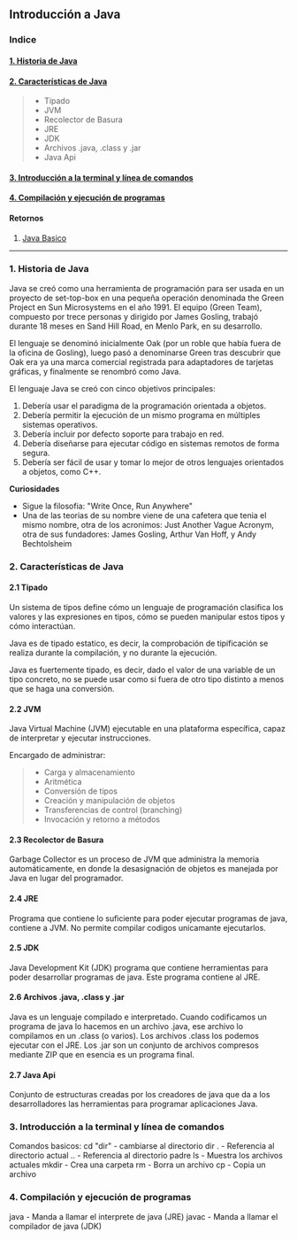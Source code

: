## Introducción a Java
### Indice

#### [1. Historia de Java]()

#### [2. Características de Java]()
>* Tipado
>* JVM
>* Recolector de Basura
>* JRE
>* JDK
>* Archivos .java, .class y .jar
>* Java Api

#### [3. Introducción a la terminal y línea de comandos]()

#### [4. Compilación y ejecución de programas]()

#### Retornos
1. [Java Basico](https://github.com/patoba/CursoJava/tree/master/Java%20Basico)
- - - -

### 1. Historia de Java
Java se creó como una herramienta de programación para ser usada en un proyecto de set-top-box en una pequeña operación denominada the Green Project en Sun Microsystems en el año 1991. El equipo (Green Team), compuesto por trece personas y dirigido por James Gosling, trabajó durante 18 meses en Sand Hill Road, en Menlo Park, en su desarrollo.


El lenguaje se denominó inicialmente Oak (por un roble que había fuera de la oficina de Gosling), luego pasó a denominarse Green tras descubrir que Oak era ya una marca comercial registrada para adaptadores de tarjetas gráficas, y finalmente se renombró como Java.


El lenguaje Java se creó con cinco objetivos principales:
1. Debería usar el paradigma de la programación orientada a objetos.
2. Debería permitir la ejecución de un mismo programa en múltiples sistemas operativos.
3. Debería incluir por defecto soporte para trabajo en red.
4. Debería diseñarse para ejecutar código en sistemas remotos de forma segura.
5. Debería ser fácil de usar y tomar lo mejor de otros lenguajes orientados a objetos, como C++.

**Curiosidades**
* Sigue la filosofia: "Write Once, Run Anywhere"
* Una de las teorias de su nombre viene de una cafetera que tenia el mismo nombre, otra de los acronimos: Just Another Vague Acronym, otra de sus fundadores: James Gosling, Arthur Van Hoff, y Andy Bechtolsheim

### 2. Características de Java
#### 2.1 Tipado
Un sistema de tipos define cómo un lenguaje de programación clasifica los valores y las expresiones en tipos, cómo se pueden manipular estos tipos y cómo interactúan.

Java es de tipado estatico, es decir, la comprobación de tipificación se realiza durante la compilación, y no durante la ejecución. 

Java es fuertemente tipado, es decir, dado el valor de una variable de un tipo concreto, no se puede usar como si fuera de otro tipo distinto a menos que se haga una conversión.

#### 2.2 JVM
Java Virtual Machine (JVM) ejecutable en una plataforma específica, capaz de interpretar y ejecutar instrucciones.

Encargado de administrar:
>* Carga y almacenamiento
>* Aritmética
>* Conversión de tipos
>* Creación y manipulación de objetos
>* Transferencias de control (branching)
>* Invocación y retorno a métodos

#### 2.3 Recolector de Basura
Garbage Collector es un proceso de JVM que administra la memoria automáticamente, en donde la desasignación de objetos es manejada por Java en lugar del programador.

#### 2.4 JRE
Programa que contiene lo suficiente para poder ejecutar programas de java, contiene a JVM. No permite compilar codigos unicamante ejecutarlos.

#### 2.5 JDK
Java Development Kit (JDK) programa que contiene herramientas para poder desarrollar programas de java. Este programa contiene al JRE.

#### 2.6 Archivos .java, .class y .jar
Java es un lenguaje compilado e interpretado. Cuando codificamos un programa de java lo hacemos en un archivo .java, ese archivo lo compilamos en un .class (o varios). Los archivos .class los podemos ejecutar con el JRE. Los .jar son un conjunto de archivos compresos mediante ZIP que en esencia es un programa final.

#### 2.7 Java Api
Conjunto de estructuras creadas por los creadores de java que da a los desarrolladores las herramientas para programar aplicaciones Java.

### 3. Introducción a la terminal y línea de comandos
Comandos basicos:
cd "dir" - cambiarse al directorio dir
	   . - Referencia al directorio actual
	  .. - Referencia al directorio padre
ls       - Muestra los archivos actuales
mkdir    - Crea una carpeta
rm       - Borra un archivo 
cp       - Copia un archivo

### 4. Compilación y ejecución de programas
java     - Manda a llamar el interprete de java (JRE)
javac    - Manda a llamar el compilador de java (JDK)
